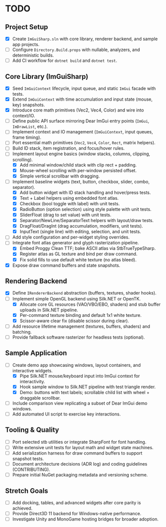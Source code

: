 # TODO

## Project Setup
- [x] Create `ImGuiSharp.sln` with core library, renderer backend, and sample app projects.
- [ ] Configure `Directory.Build.props` with nullable, analyzers, and deterministic builds.
- [ ] Add CI workflow for `dotnet build` and `dotnet test`.

## Core Library (ImGuiSharp)
- [x] Seed `ImGuiContext` lifecycle, input queue, and static `ImGui` facade with tests.
- [x] Extend `ImGuiContext` with time accumulation and input state (mouse, key) snapshots.
- [x] Introduce core math primitives (Vec2, Vec4, Color) and wire into context/IO.
- [ ] Define public API surface mirroring Dear ImGui entry points (`ImGui`, `ImDrawList`, etc.).
- [ ] Implement context and IO management (`ImGuiContext`, input queues, frame timing).
- [ ] Port essential math primitives (`Vec2`, `Vec4`, `Color`, `Rect`, matrix helpers).
- [ ] Build ID stack, item registration, and focus/hover rules.
- [ ] Implement layout engine basics (window stacks, columns, clipping, scrolling).
  - [x] Add minimal window/child stack with clip rect + padding.
  - [x] Mouse-wheel scrolling with per-window persisted offset.
  - [x] Simple vertical scrollbar with dragging.
- [ ] Implement baseline widgets (text, button, checkbox, slider, combo, separator).
  - [x] Add button widget with ID stack handling and hover/press tests.
  - [x] Text + Label helpers using embedded font atlas.
  - [x] Checkbox (bool toggle with label) with unit tests.
  - [x] RadioButton (option selection) using style palette with unit tests.
  - [x] SliderFloat (drag to set value) with unit tests.
  - [x] Separator/NewLine/SeparatorText helpers with layout/draw tests.
  - [x] DragFloat/DragInt (drag accumulation, modifiers, unit tests).
  - [x] InputText (single line) with editing, selection, and unit tests.
- [ ] Add style configuration and per-widget styling overrides.
- [ ] Integrate font atlas generator and glyph rasterization pipeline.
  - [x] Embed Proggy Clean TTF; bake ASCII atlas via StbTrueTypeSharp.
  - [x] Register atlas as GL texture and bind per draw command.
  - [x] Fix solid fills to use default white texture (no atlas bleed).
- [x] Expose draw command buffers and state snapshots.

## Rendering Backend
- [x] Define `IRendererBackend` abstraction (buffers, textures, shader hooks).
- [ ] Implement simple OpenGL backend using Silk.NET or OpenTK.
  - [x] Allocate core GL resources (VAO/VBO/EBO, shaders) and stub buffer uploads in Silk.NET pipeline.
  - [x] Per-command texture binding and default 1x1 white texture.
  - [x] Scissor-aware clear fix (disable scissor during clear).
- [ ] Add resource lifetime management (textures, buffers, shaders) and batching.
- [ ] Provide fallback software rasterizer for headless tests (optional).

## Sample Application
- [ ] Create demo app showcasing windows, layout containers, and interactive widgets.
  - [x] Pipe Silk.NET mouse/keyboard input into ImGui context for interactivity.
  - [x] Hook sample window to Silk.NET pipeline with test triangle render.
  - [x] Demo: buttons with text labels; scrollable child list with wheel + draggable scrollbar.
- [ ] Include comparison view replicating a subset of Dear ImGui demo windows.
- [ ] Add automated UI script to exercise key interactions.

## Tooling & Quality
- [ ] Port selected stb utilities or integrate SharpFont for font handling.
- [ ] Write extensive unit tests for layout math and widget state machines.
- [ ] Add serialization harness for draw command buffers to support snapshot tests.
- [ ] Document architecture decisions (ADR log) and coding guidelines (CONTRIBUTING).
- [ ] Prepare initial NuGet packaging metadata and versioning scheme.

## Stretch Goals
- [ ] Add docking, tables, and advanced widgets after core parity is achieved.
- [ ] Provide Direct3D 11 backend for Windows-native performance.
- [ ] Investigate Unity and MonoGame hosting bridges for broader adoption.
